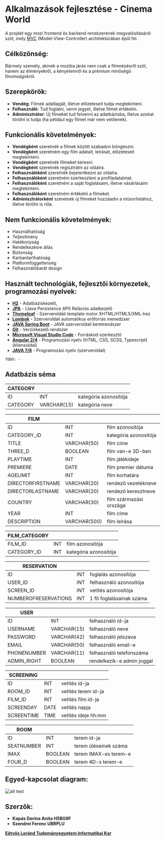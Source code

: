 [MVC]: https://www.tutorialspoint.com/mvc_framework/mvc_framework_introduction.htm
[H2]: http://www.h2database.com/html/tutorial.html
[JPA]: https://www.tutorialspoint.com/jpa/index.htm
[Thymeleaf]: http://www.thymeleaf.org/
[Lombok]: https://projectlombok.org/
[JAVA Spring Boot]: https://projects.spring.io/spring-boot/
[Git]: https://git-scm.com/
[Microsoft Visual Studio Code]: https://code.visualstudio.com/
[Angular 2/4]: https://angular.io/
[JAVA 7/8]: https://en.wikipedia.org/wiki/Java_(programming_language)
[Eötvös Loránd Tudományegyetem Informatikai Kar]: http://inf.elte.hu

# Alkalmazások fejlesztése - Cinema World

A projekt egy mozi frontend és backend rendszerének megvalósításáról szól, mely [MVC] (Model-View-Controller) architektúrában épül fel.

## Célközönség:
Bármely személy, akinek a moziba járás nem csak a filmnézésről szól, hanem az élményekről, a kényelemről és a prémium minőségű finomságokról.

## Szerepkörök:
+ **Vendég**: Filmek adatlapját, illetve előzeteseit tudja megtekinteni.
+ **Felhasználó**: Tud foglalni, venni jegyet, illetve filmet értékelni.
+ **Adminisztrátor**: Új filmeket tud felvenni az adatbázisba, illetve azokat törölni is tudja (ha például egy filmet már nem vetítenek).

## Funkcionális követelmények:
+ **Vendégként** szeretnék a filmek között szabadon böngészni.
+ **Vendégként** szeretném egy film adatait, leírását, előzeteseit megtekinteni.
+ **Vendégként** szeretnék filmeket keresni.
+ **Vendégként** szeretnék regisztrálni az oldalra.
+ **Felhasználóként** szeretnék bejelentkezni az oldalra.
+ **Felhasználóként** szeretném szerkeszteni a profiladataimat.
+ **Felhasználóként** szeretném a saját foglalásaim, illetve vásárlásaim megtekinteni.
+ **Felhasználóként** szeretném értékelni a filmeket.
+ **Adminisztrátorként** szeretnék új filmeket hozzáadni a műsorlistához, illetve törölni is róla.

## Nem funkcionális követelmények:
+ Használhatóság
+ Teljesítmény
+ Hatékonyság
+ Rendelkezésre állás
+ Biztonság
+ Karbantarthatóság
+ Platformfüggetlenség
+ Felhasználóbarát design

## Használt technológiák, fejlesztői környezetek, programozási nyelvek:
+ **[H2]** - Adatbáziskezelő,
+ **[JPA]** - (Java Persistence API) Relációs adatkezelő
+ **[Thymeleaf]** - Szerveroldali template motor XHTML/HTML5/XML-hez
+ **[Lombok]** - Szerveroldali automatikus erőforrás menedzser
+ **[JAVA Spring Boot]** - JAVA szerveroldali keretrendszer
+ **[Git]** - Verziókezelő rendszer
+ **[Microsoft Visual Studio Code]** - Forráskód szerkesztő
+ **[Angular 2/4]** - Programozási nyelv (HTML, CSS, SCSS, Typescript) (kliensoldal)
+ **[JAVA 7/8]** - Programozási nyelv (szerveroldal)

```
TODO: -
```

## Adatbázis séma
|CATEGORY             |                     |                          |
|---------------------|---------------------|--------------------------|
|ID                   |INT                  |kategória azonosítója     |
|CATEGORY             |VARCHAR(15)          |kategória neve            |

|FILM                 |                     |                          |
|---------------------|---------------------|--------------------------|
|ID                   |INT                  |film azonosítója          |
|CATEGORY_ID          |INT                  |kategória azonosítója     |
|TITLE                |VARCHAR(50)          |film címe                 |
|THREE_D              |BOOLEAN              |film van-e 3D-ben         |
|PLAYTIME             |INT                  |film játékideje           |
|PREMIERE             |DATE                 |film premier dátuma       |
|AGELIMIT             |INT                  |film korhatára            |
|DIRECTORFIRSTNAME    |VARCHAR(20)          |rendező vezetékneve       |
|DIRECTORLASTNAME     |VARCHAR(20)          |rendező keresztneve       |
|COUNTRY              |VARCHAR(30)          |film származási országa   |
|YEAR                 |INT                  |film címe                 |
|DESCRIPTION          |VARCHAR(500)         |film leírása              |

|FILM_CATEGORY        |                     |                          |
|---------------------|---------------------|--------------------------|
|FILM_ID              |INT                  |film azonosítója          |
|CATEGORY_ID          |INT                  |kategória azonosítója     |

|RESERVATION          |                     |                          |
|---------------------|---------------------|--------------------------|
|ID                   |INT                  |foglalás azonosítója      |
|USER_ID              |INT                  |felhasználó azonosítója   |
|SCREEN_ID            |INT                  |vetítés azonosítója       |
|NUMBEROFRESERVATIONS |INT                  |1 fő foglalásainak száma  |

|USER                 |                     |                          |
|---------------------|---------------------|--------------------------|
|ID                   |INT                  |felhasználó id-ja         |
|USERNAME             |VARCHAR(15)          |felhasználó neve          |
|PASSWORD             |VARCHAR(42)          |felhasználó jelszava      |
|EMAIL                |VARCHAR(50)          |felhasználó email-e       |
|PHONENUMBER          |VARCHAR(11)          |felhasználó telefonszáma  |
|ADMIN_RIGHT          |BOOLEAN              |rendelkezik-e admin joggal|


|SCREENING            |                     |                          |
|---------------------|---------------------|--------------------------|
|ID                   |INT                  |vetítés id-ja             |
|ROOM_ID              |INT                  |vetítés terem id-ja       |
|FILM_ID              |INT                  |vetítés film id-ja        |
|SCREENDAY            |DATE                 |vetítés napja             |
|SCREENTIME           |TIME                 |vetítés ideje hh:mm       |

|ROOM                 |                     |                          |
|---------------------|---------------------|--------------------------|
|ID                   |INT                  |terem id-ja               |
|SEATNUMBER           |INT                  |terem üléseinek száma     |
|IMAX                 |BOOLEAN              |terem IMAX-es terem-e     |
|FOUR_D               |BOOLEAN              |terem 4D-s terem-e        |


## Egyed-kapcsolat diagram:
![alt text](./alkfejl2017/img/Entity_Relationship_diagram.png)

## Szerzők:
+ **Kapás Dorina Anita H5BG9F**
+ **Szendrei Ferenc UBRPLU**

**[Eötvös Loránd Tudományegyetem Informatikai Kar]**
